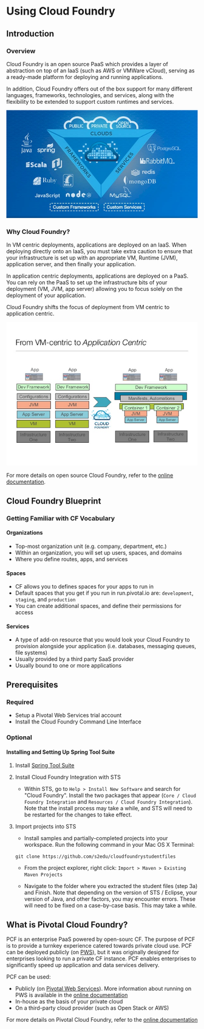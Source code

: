 # Using Cloud Foundry

## Introduction

### Overview

Cloud Foundry is an open source PaaS which provides a layer of abstraction on top of an IaaS (such as AWS or VMWare vCloud), serving as a ready-made platform for deploying and running applications.

In addition, Cloud Foundry offers out of the box support for many different languages, frameworks, technologies, and services, along with the flexibility to be extended to support custom runtimes and services.

![alt text](images/overview.jpg)

### Why Cloud Foundry?

In VM centric deployments, applications are deployed on an IaaS. When deploying directly onto an IaaS, you must take extra caution to ensure that your infrastructure is set up with an appropriate VM, Runtime (JVM), application server, and then finally your application.

In application centric deployments, applications are deployed on a PaaS. You can rely on the PaaS to set up the infrastructure bits of your deployment (VM, JVM, app server) allowing you to focus solely on the deployment of your application.

Cloud Foundry shifts the focus of deployment from VM centric to application centric.

![alt text](images/why-cloud-foundry.jpg)

For more details on open source Cloud Foundry, refer to the [online documentation](http://docs.cloundfoundry.org).

## Cloud Foundry Blueprint

### Getting Familiar with CF Vocabulary

#### Organizations

* Top-most organization unit (e.g. company, department, etc.)
* Within an organization, you will set up users, spaces, and domains
* Where you define routes, apps, and services

#### Spaces

* CF allows you to defines spaces for your apps to run in
* Default spaces that you get if you run in run.pivotal.io are: `development`,  `staging`, and `production`
* You can create additional spaces, and define their permissions for access

#### Services

* A type of add-on resource that you would look your Cloud Foundry to provision alongside your application (i.e. databases, messaging queues, file systems)
* Usually provided by a third party SaaS provider
* Usually bound to one or more applications


## Prerequisites

### Required

* Setup a Pivotal Web Services trial account
* Install the Cloud Foundry Command Line Interface

### Optional 

#### Installing and Setting Up Spring Tool Suite

1. Install [Spring Tool Suite](http://spring.io/tools/sts)

2. Install Cloud Foundry Integration with STS    
    * Within STS, go to `Help > Install New Software` and search for "Cloud Foundry". Install the two packages that appear (`Core / Cloud Foundry Integration` and `Resources / Cloud Foundry Integration`). Note that the install process may take a while, and STS will need to be restarted for the changes to take effect.
    
3. Import projects into STS
    * Install samples and partially-completed projects into your workspace. Run the following command in your Mac OS X Terminal:
    ```
	git clone https://github.com/s2edu/cloudfoundrystudentfiles
    ```
    
    * From the project explorer, right click: `Import > Maven > Existing Maven Projects`
	
    * Navigate to the folder where you extracted the student files (step 3a) and Finish. Note that depending on the version of STS / Eclipse, your version of Java, and other factors, you may encounter errors.  These will need to be fixed on a case-by-case basis. This may take a while.


## What is Pivotal Cloud Foundry?

PCF is an enterprise PaaS powered by open-sourc CF. The purpose of PCF is to provide a turnkey experience catered towards private cloud use. PCF can be deployed publicly (on [PWS](run.pivotal.io)), but it was originally designed for enterprises looking to run a private CF instance. PCF enables enterprises to significantly speed up application and data services delivery.


PCF can be used:

* Publicly (on [Pivotal Web Services](run.pivotal.io)). More information about running on PWS is available in the [online documentation](http://docs.run.pivotal.io)
* In-house as the basis of your private cloud
* On a third-party cloud provider (such as Open Stack or AWS)

For more details on Pivotal Cloud Foundry, refer to the [online documentation](http://docs.gopivotal.com/pivotalcf)
